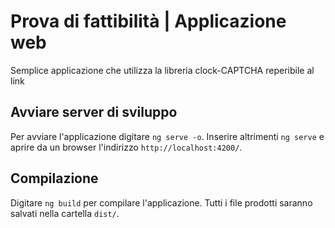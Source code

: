 # Prova di fattibilità | Applicazione web 
Semplice applicazione che utilizza la libreria clock-CAPTCHA reperibile al link

## Avviare server di sviluppo

Per avviare l'applicazione digitare `ng serve -o`. Inserire altrimenti `ng serve` e aprire da un browser l'indirizzo `http://localhost:4200/`.

## Compilazione

Digitare `ng build` per compilare l'applicazione. Tutti i file prodotti saranno salvati nella cartella `dist/`.
